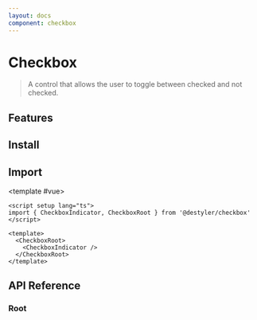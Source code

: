 ```yaml
---
layout: docs
component: checkbox
---
```


# Checkbox

> A control that allows the user to toggle between checked and not checked.

<Preview name="checkbox" />

## Features

<Features :lists="[
'Supports indeterminate state.',
'Full keyboard navigation.',
'Can be controlled or uncontrolled.',
]" />

## Install

<CodeGroupPackage name="@destyler/checkbox" />

## Import

<CodePreview :tabs="[
  {value: 'vue', label: 'index.vue', icon: 'vscode-icons:file-type-vue'}
]">

<template #vue>

```vue
<script setup lang="ts">
import { CheckboxIndicator, CheckboxRoot } from '@destyler/checkbox'
</script>

<template>
  <CheckboxRoot>
    <CheckboxIndicator />
  </CheckboxRoot>
</template>
```

</template>

</CodePreview>

## API Reference

### Root
